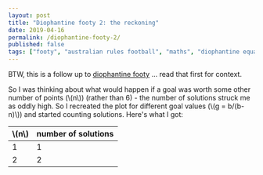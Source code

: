 ```yaml
---
layout: post
title: "Diophantine footy 2: the reckoning"
date: 2019-04-16
permalink: /diophantine-footy-2/
published: false
tags: ["footy", "australian rules football", "maths", "diophantine equations", ]
---
```


BTW, this is a follow up to [diophantine footy](https://smcateer.github.io/diophantine-footy/) ... read that first for context.

So I was thinking about what would happen if a goal was worth some other number of points (\\(n\\)) (rather than 6) - the number of solutions struck me as oddly high. So I recreated the plot for different goal values (\\(g = b/(b-n)\\)) and started counting solutions. Here's what I got:

| \\(n\\) | number of solutions |
|---------|---------------------|
| 1       | 1                   |
| 2       | 2                   |
